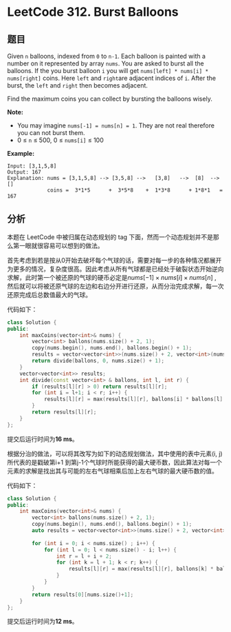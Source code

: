 # LeetCode 312. Burst Balloons

## 题目

Given `n` balloons, indexed from `0` to `n-1`. Each balloon is painted with a number on it represented by array `nums`. You are asked to burst all the balloons. If the you burst balloon `i` you will get `nums[left] * nums[i] * nums[right]` coins. Here `left` and `right`are adjacent indices of `i`. After the burst, the `left` and `right` then becomes adjacent.

Find the maximum coins you can collect by bursting the balloons wisely.

**Note:**

- You may imagine `nums[-1] = nums[n] = 1`. They are not real therefore you can not burst them.
- 0 ≤ `n` ≤ 500, 0 ≤ `nums[i]` ≤ 100

**Example:**

```
Input: [3,1,5,8]
Output: 167 
Explanation: nums = [3,1,5,8] --> [3,5,8] -->   [3,8]   -->  [8]  --> []
             coins =  3*1*5      +  3*5*8    +  1*3*8      + 1*8*1   = 167
```

## 分析

本题在 LeetCode 中被归属在动态规划的 tag 下面，然而一个动态规划并不是那么第一眼就很容易可以想到的做法。

首先考虑到若是按从0开始去破坏每个气球的话，需要对每一步的各种情况都展开为更多的情况，复杂度很高。因此考虑从所有气球都是已经处于破裂状态开始逆向求解，此时第一个被还原的气球的硬币必定是$nums[-1] \times nums[i] \times nums[n]$ ,   然后就可以将被还原气球的左边和右边分开进行还原，从而分治完成求解，每一次还原完成后总数值最大的气球。

代码如下：

```cpp
class Solution {
public:
    int maxCoins(vector<int>& nums) {
        vector<int> ballons(nums.size() + 2, 1);
        copy(nums.begin(), nums.end(), ballons.begin() + 1);
        results = vector<vector<int>>(nums.size() + 2, vector<int>(nums.size() + 2, 0));
        return divide(ballons, 0, nums.size() + 1);
    }
    vector<vector<int>> results;
    int divide(const vector<int> & ballons, int l, int r) {
        if (results[l][r] > 0) return results[l][r];
        for (int i = l+1; i < r; i++) {
            results[l][r] = max(results[l][r], ballons[i] * ballons[l] * ballons[r] + divide(ballons, l, i) + divide(ballons, i, r));
        }
        return results[l][r];
    }
};
```

提交后运行时间为**16 ms**。

根据分治的做法，可以将其改写为如下的动态规划做法，其中使用的表中元素(i, j) 所代表的是戳破第i+1 到第j-1个气球时所能获得的最大硬币数，因此算法对每一个元素的求解是找出其与可能的左右气球相乘后加上左右气球的最大硬币数的值。

代码如下：

```cpp
class Solution {
public:
    int maxCoins(vector<int>& nums) {
        vector<int> ballons(nums.size() + 2, 1);
        copy(nums.begin(), nums.end(), ballons.begin() + 1);
        auto results = vector<vector<int>>(nums.size() + 2, vector<int>(nums.size() + 2, 0));
        
        for (int i = 0; i < nums.size() ; i++) {
            for (int l = 0; l < nums.size() - i; l++) {
                int r = l + i + 2;
                for (int k = l + 1; k < r; k++) {
                    results[l][r] = max(results[l][r], ballons[k] * ballons[l] * ballons[r] + results[l][k] + results[k][r]);
                }
            }
        }
        return results[0][nums.size()+1];
    }
};
```

提交后运行时间为**12 ms**。

